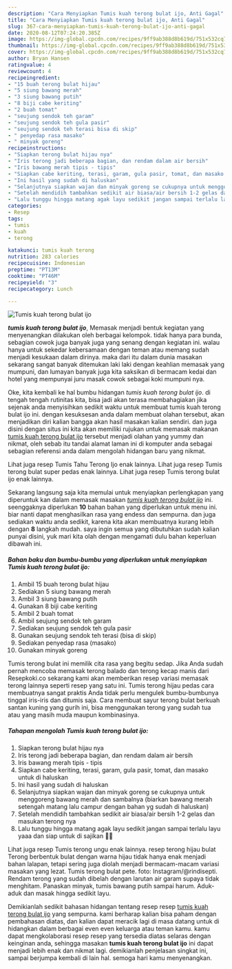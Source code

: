```yaml
---
description: "Cara Menyiapkan Tumis kuah terong bulat ijo, Anti Gagal"
title: "Cara Menyiapkan Tumis kuah terong bulat ijo, Anti Gagal"
slug: 367-cara-menyiapkan-tumis-kuah-terong-bulat-ijo-anti-gagal
date: 2020-08-12T07:24:20.385Z
image: https://img-global.cpcdn.com/recipes/9ff9ab388d8b619d/751x532cq70/tumis-kuah-terong-bulat-ijo-foto-resep-utama.jpg
thumbnail: https://img-global.cpcdn.com/recipes/9ff9ab388d8b619d/751x532cq70/tumis-kuah-terong-bulat-ijo-foto-resep-utama.jpg
cover: https://img-global.cpcdn.com/recipes/9ff9ab388d8b619d/751x532cq70/tumis-kuah-terong-bulat-ijo-foto-resep-utama.jpg
author: Bryan Hansen
ratingvalue: 4
reviewcount: 4
recipeingredient:
- "15 buah terong bulat hijau"
- "5 siung bawang merah"
- "3 siung bawang putih"
- "8 biji cabe keriting"
- "2 buah tomat"
- "seujung sendok teh garam"
- "seujung sendok teh gula pasir"
- "seujung sendok teh terasi bisa di skip"
- " penyedap rasa masako"
- " minyak goreng"
recipeinstructions:
- "Siapkan terong bulat hijau nya"
- "Iris terong jadi beberapa bagian, dan rendam dalam air bersih"
- "Iris bawang merah tipis - tipis"
- "Siapkan cabe keriting, terasi, garam, gula pasir, tomat, dan masako untuk di haluskan"
- "Ini hasil yang sudah di haluskan"
- "Selanjutnya siapkan wajan dan minyak goreng se cukupnya untuk menggoreng bawang merah dan sambalnya (biarkan bawang merah setengah matang lalu campur dengan bahan yg sudah di haluskan)"
- "Setelah mendidih tambahkan sedikit air biasa/air bersih 1-2 gelas dan masukan terong nya"
- "Lalu tunggu hingga matang agak layu sedikit jangan sampai terlalu layu yaaa dan siap untuk di sajikan 🤗😘"
categories:
- Resep
tags:
- tumis
- kuah
- terong

katakunci: tumis kuah terong 
nutrition: 283 calories
recipecuisine: Indonesian
preptime: "PT13M"
cooktime: "PT46M"
recipeyield: "3"
recipecategory: Lunch

---
```



![Tumis kuah terong bulat ijo](https://img-global.cpcdn.com/recipes/9ff9ab388d8b619d/751x532cq70/tumis-kuah-terong-bulat-ijo-foto-resep-utama.jpg)

<b><i>tumis kuah terong bulat ijo</i></b>, Memasak menjadi bentuk kegiatan yang menyenangkan dilakukan oleh berbagai kelompok. tidak hanya para bunda, sebagian cowok juga banyak juga yang senang dengan kegiatan ini. walau hanya untuk sekedar kebersamaan dengan teman atau memang sudah menjadi kesukaan dalam dirinya. maka dari itu dalam dunia masakan sekarang sangat banyak ditemukan laki laki dengan keahlian memasak yang mumpuni, dan lumayan banyak juga kita saksikan di bermacam kedai dan hotel yang mempunyai juru masak cowok sebagai koki mumpuni nya.

Oke, kita kembali ke hal bumbu hidangan <i>tumis kuah terong bulat ijo</i>. di tengah tengah rutinitas kita, bisa jadi akan terasa membahagiakan jika sejenak anda menyisihkan sedikit waktu untuk membuat tumis kuah terong bulat ijo ini. dengan kesuksesan anda dalam membuat olahan tersebut, akan menjadikan diri kalian bangga akan hasil masakan kalian sendiri. dan juga disini dengan situs ini kita akan memiliki rujukan untuk memasak makanan <u>tumis kuah terong bulat ijo</u> tersebut menjadi olahan yang yummy dan nikmat, oleh sebab itu tandai alamat laman ini di komputer anda sebagai sebagian referensi anda dalam mengolah hidangan baru yang nikmat.

Lihat juga resep Tumis Tahu Terong Ijo enak lainnya. Lihat juga resep Tumis terong bulat super pedas enak lainnya. Lihat juga resep Tumis terong bulat ijo enak lainnya.


Sekarang langsung saja kita memulai untuk menyiapkan perlengkapan yang diperuntuk kan dalam memasak masakan <u><i>tumis kuah terong bulat ijo</i></u> ini. seenggaknya diperlukan <b>10</b> bahan bahan yang diperlukan untuk menu ini. biar nanti dapat menghasilkan rasa yang endess dan sempurna. dan juga sediakan waktu anda sedikit, karena kita akan membuatnya kurang lebih dengan <b>8</b> langkah mudah. saya ingin semua yang dibutuhkan sudah kalian punyai disini, yuk mari kita olah dengan mengamati dulu bahan keperluan dibawah ini.

<!--inarticleads1-->

##### Bahan baku dan bumbu-bumbu yang diperlukan untuk menyiapkan Tumis kuah terong bulat ijo:

1. Ambil 15 buah terong bulat hijau
1. Sediakan 5 siung bawang merah
1. Ambil 3 siung bawang putih
1. Gunakan 8 biji cabe keriting
1. Ambil 2 buah tomat
1. Ambil seujung sendok teh garam
1. Sediakan seujung sendok teh gula pasir
1. Gunakan seujung sendok teh terasi (bisa di skip)
1. Sediakan  penyedap rasa (masako)
1. Gunakan  minyak goreng


Tumis terong bulat ini memilik cita rasa yang begitu sedap. Jika Anda sudah pernah mencoba memasak terong balado dan terong kecap manis dari Resepkoki.co sekarang kami akan memberikan resep variasi memasak terong lainnya seperti resep yang satu ini. Tumis terong hijau pedas cara membuatnya sangat praktis Anda tidak perlu mengulek bumbu-bumbunya tinggal iris-iris dan ditumis saja. Cara membuat sayur terong bulat berkuah santan kuning yang gurih ini, bisa menggunakan terong yang sudah tua atau yang masih muda maupun kombinasinya. 

<!--inarticleads2-->

##### Tahapan mengolah Tumis kuah terong bulat ijo:

1. Siapkan terong bulat hijau nya
1. Iris terong jadi beberapa bagian, dan rendam dalam air bersih
1. Iris bawang merah tipis - tipis
1. Siapkan cabe keriting, terasi, garam, gula pasir, tomat, dan masako untuk di haluskan
1. Ini hasil yang sudah di haluskan
1. Selanjutnya siapkan wajan dan minyak goreng se cukupnya untuk menggoreng bawang merah dan sambalnya (biarkan bawang merah setengah matang lalu campur dengan bahan yg sudah di haluskan)
1. Setelah mendidih tambahkan sedikit air biasa/air bersih 1-2 gelas dan masukan terong nya
1. Lalu tunggu hingga matang agak layu sedikit jangan sampai terlalu layu yaaa dan siap untuk di sajikan 🤗😘


Lihat juga resep Tumis terong ungu enak lainnya. resep terong hijau bulat Terong berbentuk bulat dengan warna hijau tidak hanya enak menjadi bahan lalapan, tetapi sering juga diolah menjadi bermacam-macam variasi masakan yang lezat. Tumis terong bulat pete. foto: Instagram/@rindisepti. Rendam terong yang sudah dibelah dengan larutan air garam supaya tidak menghitam. Panaskan minyak, tumis bawang putih sampai harum. Aduk-aduk dan masak hingga sedikit layu. 

Demikianlah sedikit bahasan hidangan tentang resep resep <u>tumis kuah terong bulat ijo</u> yang sempurna. kami berharap kalian bisa paham dengan pembahasan diatas, dan kalian dapat meracik lagi di masa datang untuk di hidangkan dalam berbagai even even keluarga atau teman kamu. kamu dapat mengkolaborasi resep resep yang tersedia diatas selaras dengan keinginan anda, sehingga masakan <b>tumis kuah terong bulat ijo</b> ini dapat menjadi lebih enak dan nikmat lagi. demikianlah penjelasan singkat ini, sampai berjumpa kembali di lain hal. semoga hari kamu menyenangkan.
